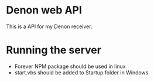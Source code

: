 # Denon web API

This is a API for my Denon receiver.

# Running the server
- Forever NPM package should be used in linux
- start.vbs should be added to Startup folder in Windows
